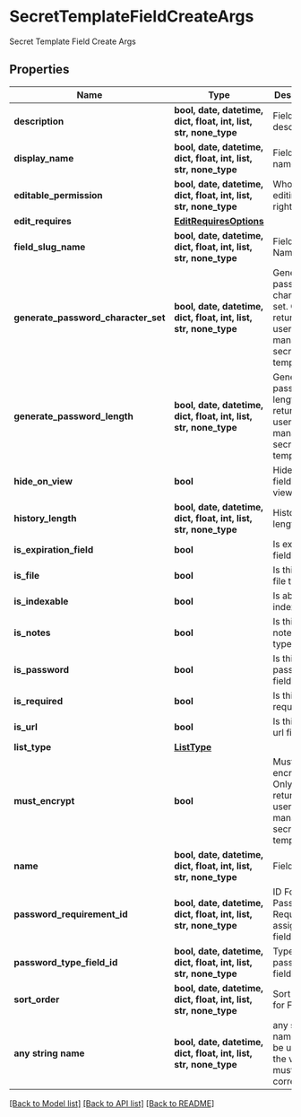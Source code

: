 # SecretTemplateFieldCreateArgs

Secret Template Field Create Args

## Properties
Name | Type | Description | Notes
------------ | ------------- | ------------- | -------------
**description** | **bool, date, datetime, dict, float, int, list, str, none_type** | Field description | [optional] 
**display_name** | **bool, date, datetime, dict, float, int, list, str, none_type** | Field display name | [optional] 
**editable_permission** | **bool, date, datetime, dict, float, int, list, str, none_type** | Who has editing rights | [optional] 
**edit_requires** | [**EditRequiresOptions**](EditRequiresOptions.md) |  | [optional] 
**field_slug_name** | **bool, date, datetime, dict, float, int, list, str, none_type** | Field Slug Name | [optional] 
**generate_password_character_set** | **bool, date, datetime, dict, float, int, list, str, none_type** | Generate password character set. Only returned if user can manage secret templates | [optional] 
**generate_password_length** | **bool, date, datetime, dict, float, int, list, str, none_type** | Generate password length.  Only returned if user can manage secret templates | [optional] 
**hide_on_view** | **bool** | Hide this field when viewing | [optional] 
**history_length** | **bool, date, datetime, dict, float, int, list, str, none_type** | History length | [optional] 
**is_expiration_field** | **bool** | Is expiration field | [optional] 
**is_file** | **bool** | Is this field a file type | [optional] 
**is_indexable** | **bool** | Is able to be indexed | [optional] 
**is_notes** | **bool** | Is this field a notes field type | [optional] 
**is_password** | **bool** | Is this field a password field type | [optional] 
**is_required** | **bool** | Is this field required | [optional] 
**is_url** | **bool** | Is this field a url field type | [optional] 
**list_type** | [**ListType**](ListType.md) |  | [optional] 
**must_encrypt** | **bool** | Must encrypt.  Only returned if user can manage secret templates | [optional] 
**name** | **bool, date, datetime, dict, float, int, list, str, none_type** | Field name | [optional] 
**password_requirement_id** | **bool, date, datetime, dict, float, int, list, str, none_type** | ID For Password Requirement assigned to field | [optional] 
**password_type_field_id** | **bool, date, datetime, dict, float, int, list, str, none_type** | Type of password field | [optional] 
**sort_order** | **bool, date, datetime, dict, float, int, list, str, none_type** | Sort Order for Field | [optional] 
**any string name** | **bool, date, datetime, dict, float, int, list, str, none_type** | any string name can be used but the value must be the correct type | [optional]

[[Back to Model list]](../README.md#documentation-for-models) [[Back to API list]](../README.md#documentation-for-api-endpoints) [[Back to README]](../README.md)


